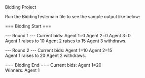 Bidding Project

Run the BiddingTest::main file to see the sample output like below:

=== Bidding Start ===

--- Round 1 ---
Current bids: Agent 1=0  Agent 2=0  Agent 3=0  
Agent 1 raises to 10
Agent 2 raises to 15
Agent 3 withdraws.

--- Round 2 ---
Current bids: Agent 1=10  Agent 2=15  
Agent 1 raises to 20
Agent 2 withdraws.

=== Bidding End ===
Current bids: Agent 1=20  
Winners: Agent 1